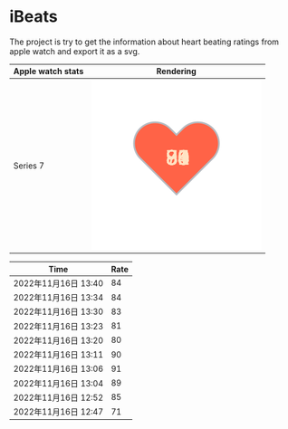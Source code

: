 # iBeats
The project is try to get the information about heart beating ratings from apple watch and export it as a svg.

| Apple watch stats | Rendering|
|--|--|
|Series 7 | ![](https://raw.githubusercontent.com/underwindfall/iBeats/main/files/heart.svg)|

<!--START_SECTION:my_heart_rate-->
| Time | Rate | 
 | ---- | ---- | 
| 2022年11月16日 13:40 | 84 |
| 2022年11月16日 13:34 | 84 |
| 2022年11月16日 13:30 | 83 |
| 2022年11月16日 13:23 | 81 |
| 2022年11月16日 13:20 | 80 |
| 2022年11月16日 13:11 | 90 |
| 2022年11月16日 13:06 | 91 |
| 2022年11月16日 13:04 | 89 |
| 2022年11月16日 12:52 | 85 |
| 2022年11月16日 12:47 | 71 |

<!--END_SECTION:my_heart_rate-->


